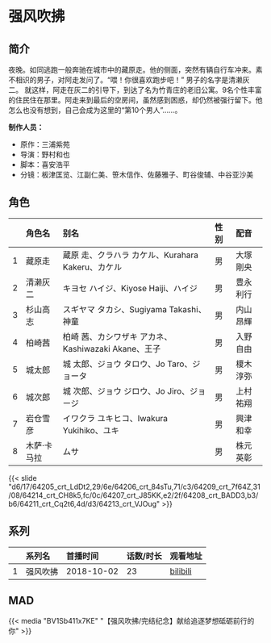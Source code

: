 # 强风吹拂


## 简介

夜晚。如同逃跑一般奔驰在城市中的藏原走。他的侧面，突然有辆自行车冲来。素不相识的男子，对阿走发问了。“喂！你很喜欢跑步吧！”
男子的名字是清濑灰二。 就这样，阿走在灰二的引导下，到达了名为竹青庄的老旧公寓。9名个性丰富的住民住在那里。阿走来到最后的空房间，虽然感到困惑，却仍然被强行留下。他怎么也没有想到，自己会成为这里的“第10个男人”……。

**制作人员：**
- 原作：三浦紫苑
- 导演：野村和也
- 脚本：喜安浩平
- 分镜：板津匡览、江副仁美、笹木信作、佐藤雅子、町谷俊辅、中谷亚沙美

## 角色

|     |   角色名   |   别名  | 性别 |  配音  |
|:--- |:------  |:----      |:---  |:--   |
| 1 | 藏原走 | 蔵原 走、クラハラ カケル、Kurahara Kakeru、カケル | 男 | 大塚剛央 |
| 2 | 清濑灰二 | キヨセ ハイジ、Kiyose Haiji、ハイジ | 男 | 豊永利行 |
| 3 | 杉山高志 | スギヤマ タカシ、Sugiyama Takashi、神童 | 男 | 内山昂輝 |
| 4 | 柏崎茜 | 柏崎 茜、カシワザキ アカネ、Kashiwazaki Akane、王子 | 男 | 入野自由 |
| 5 | 城太郎 | 城 太郎、ジョウ タロウ、Jo Taro、ジョータ | 男 | 榎木淳弥 |
| 6 | 城次郎 | 城 次郎、ジョウ ジロウ、Jo Jiro、ジョージ | 男 | 上村祐翔 |
| 7 | 岩仓雪彦 | イワクラ ユキヒコ、Iwakura Yukihiko、ユキ | 男 | 興津和幸 |
| 8 | 木萨·卡马拉 | ムサ | 男 | 株元英彰 |

{{< slide "d6/17/64205_crt_LdDt2,29/6e/64206_crt_84sTu,71/c3/64209_crt_7f64Z,31/08/64214_crt_CH8k5,fc/0c/64207_crt_J85KK,e2/2f/64208_crt_BADD3,b3/b6/64211_crt_Cq2t6,4d/d3/64213_crt_VJOug" >}}

## 系列

|     |   系列名   |   首播时间  | 话数/时长  | 观看地址 |
|:---  |:------    |:----      |:---       |:---  |
| 1 | 强风吹拂 | 2018-10-02 | 23 | [bilibili](ttps://www.bilibili.com/bangumi/play/ss25742)  |



## MAD

{{< media  "BV1Sb411x7KE" 
"【强风吹拂/完结纪念】献给追逐梦想砥砺前行的你"  >}}

